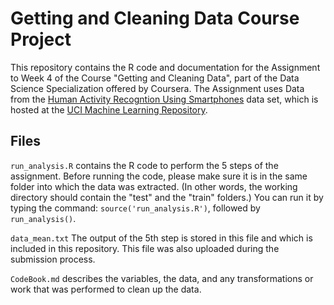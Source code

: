 Getting and Cleaning Data Course Project
========================================

This repository contains the R code and documentation for the Assignment to Week 4 of the Course "Getting and Cleaning Data", part of the Data Science Specialization offered by Coursera. The Assignment uses Data from the [Human Activity Recogntion Using Smartphones](http://archive.ics.uci.edu/ml/datasets/Human+Activity+Recognition+Using+Smartphones) data set, which is hosted at the [UCI Machine Learning Repository](http://archive.ics.uci.edu/ml/).


## Files

`run_analysis.R` contains the R code to perform the 5 steps of the assignment. Before running the code, please make sure it is in the same folder into which the data was extracted. (In other words, the working directory should contain the "test" and the "train" folders.) You can run it by typing the command: `source('run_analysis.R')`, followed by `run_analysis()`. 

`data_mean.txt` The output of the 5th step is stored in this file and which is included in this repository. This file was also uploaded during the submission process.

`CodeBook.md` describes the variables, the data, and any transformations or work that was performed to clean up the data.


